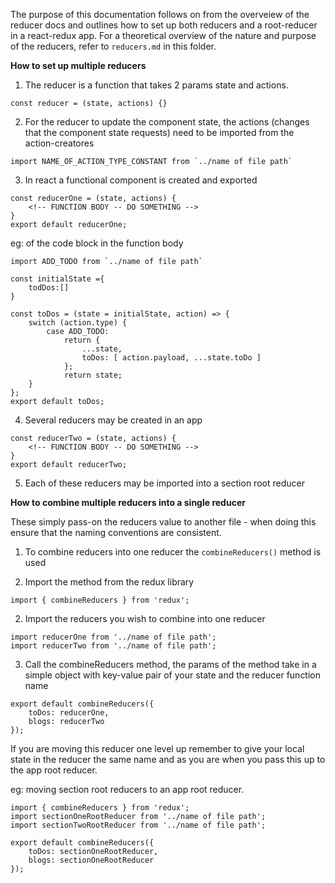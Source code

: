 The purpose of this documentation follows on from the overveiew of the reducer docs and outlines how to set up both reducers and a root-reducer in a react-redux app. For a theoretical overview of the nature and purpose of the reducers, refer to ```reducers.md``` in this folder.

__How to set up multiple reducers__

1. The reducer is a function that takes 2 params state and actions.

```const reducer = (state, actions) {}```

2. For the reducer to update the component state, the actions (changes that the component state requests) need to be imported from the action-creatores

```import NAME_OF_ACTION_TYPE_CONSTANT from `../name of file path` ```

3. In react a functional component is created and exported

```
const reducerOne = (state, actions) {
    <!-- FUNCTION BODY -- DO SOMETHING -->
}
export default reducerOne;

```
eg: of the code block in the function body

```
import ADD_TODO from `../name of file path`

const initialState ={
    todDos:[]
}

const toDos = (state = initialState, action) => {
	switch (action.type) {
		case ADD_TODO:
			return {
				...state,
				toDos: [ action.payload, ...state.toDo ]
			};
			return state;
	}
};
export default toDos;
```
4. Several reducers may be created in an app

```
const reducerTwo = (state, actions) {
    <!-- FUNCTION BODY -- DO SOMETHING -->
}
export default reducerTwo;

```
5. Each of these reducers may be imported into a section root reducer

__How to combine multiple reducers into a single reducer__

These simply pass-on the reducers value to another file - when doing this ensure that the naming conventions are consistent.

1. To combine reducers into one reducer the ```combineReducers()``` method is used

2. Import the method from  the redux library

```
import { combineReducers } from 'redux';
```

2. Import the reducers you wish to combine into one reducer

```
import reducerOne from '../name of file path';
import reducerTwo from '../name of file path';
```
3. Call the combineReducers method, the params of the method take in a simple object with key-value pair of your state and the reducer function name

```
export default combineReducers({
	toDos: reducerOne,
	blogs: reducerTwo
});
```

If you are moving this reducer one level up remember to give your local state in the reducer the same name and as you are when you pass this up to the app root reducer.

eg: moving section root reducers to an app root reducer.

```
import { combineReducers } from 'redux';
import sectionOneRootReducer from '../name of file path';
import sectionTwoRootReducer from '../name of file path';

export default combineReducers({
	toDos: sectionOneRootReducer,
	blogs: sectionOneRootReducer
});
```
